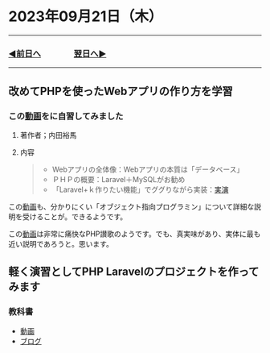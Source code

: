 # 2023年09月21日（木）

---

### [◀️前日へ](https://github.com/yuasys/chatty-journal/blob/main/2023/09/2023-09-20.md)&emsp;&emsp;&emsp;&emsp;[翌日へ▶️](https://github.com/yuasys/chatty-journal/blob/main/2023/09/2023-09-22.md)

---

## 改めてPHPを使ったWebアプリの作り方を学習

### この[動画](https://youtu.be/h0UdU_FZnpM?si=gRRtJydgOYskTt-3)をに自習してみました

1. 著作者；内田裕馬
2. 内容

    > - Webアプリの全体像：Webアプリの本質は「データベース」
    > - ＰＨＰの概要：Laravel＋MySQLがお勧め
    > - 「Laravel+ｋ作りたい機能」でググりながら実装：[実演](https://youtu.be/h0UdU_FZnpM?si=fV8jbmCGYJhZ0DzV&t=365)

この[動画](https://youtu.be/h0UdU_FZnpM?si=gRRtJydgOYskTt-3)も、分かりにくい「オブジェクト指向プログラミン」について詳細な説明を受けることが。できるようです。

この[動画](https://youtu.be/l9G7lSS7Buw?si=PyXIp-4GnletC6d5)は非常に痛快なPHP讃歌のようです。でも、真実味があり、実体に最も近い説明であろうと。思います。

## 軽く演習としてPHP Laravelのプロジェクトを作ってみます

### 教科書

- [動画](https://youtu.be/siCdwf7dtfs?si=QOBz-Y-q8fod7skM)
- [ブログ](https://chikaraemon.com/wordpress/2023/08/17/laravel10inertiareact/)
